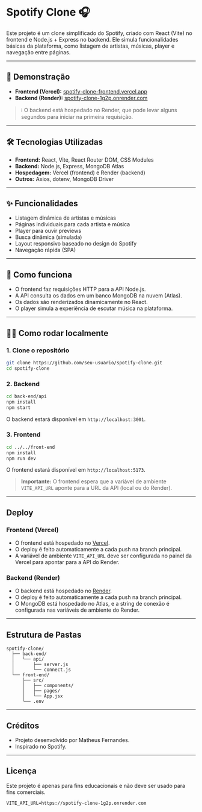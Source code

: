 # Spotify Clone 🎧

Este projeto é um clone simplificado do Spotify, criado com React (Vite) no frontend e Node.js + Express no backend. Ele simula funcionalidades básicas da plataforma, como listagem de artistas, músicas, player e navegação entre páginas.

---

## 🔗 Demonstração

- **Frontend (Vercel):** [spotify-clone-frontend.vercel.app](https://spotify-clone-frontend.vercel.app)
- **Backend (Render):** [spotify-clone-1g2p.onrender.com](https://spotify-clone-1g2p.onrender.com)

> ℹ️ O backend está hospedado no Render, que pode levar alguns segundos para iniciar na primeira requisição.

---

## 🛠️ Tecnologias Utilizadas

- **Frontend:** React, Vite, React Router DOM, CSS Modules
- **Backend:** Node.js, Express, MongoDB Atlas
- **Hospedagem:** Vercel (frontend) e Render (backend)
- **Outros:** Axios, dotenv, MongoDB Driver

---

## ✨ Funcionalidades

- Listagem dinâmica de artistas e músicas
- Páginas individuais para cada artista e música
- Player para ouvir previews
- Busca dinâmica (simulada)
- Layout responsivo baseado no design do Spotify
- Navegação rápida (SPA)

---

## 🚀 Como funciona

- O frontend faz requisições HTTP para a API Node.js.
- A API consulta os dados em um banco MongoDB na nuvem (Atlas).
- Os dados são renderizados dinamicamente no React.
- O player simula a experiência de escutar música na plataforma.

---

## 🧑‍💻 Como rodar localmente

### 1. Clone o repositório

```bash
git clone https://github.com/seu-usuario/spotify-clone.git
cd spotify-clone
```

### 2. Backend

```bash
cd back-end/api
npm install
npm start
```
O backend estará disponível em `http://localhost:3001`.

### 3. Frontend

```bash
cd ../../front-end
npm install
npm run dev
```
O frontend estará disponível em `http://localhost:5173`.

> **Importante:** O frontend espera que a variável de ambiente `VITE_API_URL` aponte para a URL da API (local ou do Render).

---

## Deploy

### Frontend (Vercel)

- O frontend está hospedado no [Vercel](https://vercel.com/).
- O deploy é feito automaticamente a cada push na branch principal.
- A variável de ambiente `VITE_API_URL` deve ser configurada no painel da Vercel para apontar para a API do Render.

### Backend (Render)

- O backend está hospedado no [Render](https://render.com/).
- O deploy é feito automaticamente a cada push na branch principal.
- O MongoDB está hospedado no Atlas, e a string de conexão é configurada nas variáveis de ambiente do Render.

---

## Estrutura de Pastas

```
spotify-clone/
  ├── back-end/
  │   └── api/
  │       ├── server.js
  │       └── connect.js
  └── front-end/
      ├── src/
      │   ├── components/
      │   ├── pages/
      │   └── App.jsx
      └── .env
```

---

## Créditos

- Projeto desenvolvido por Matheus Fernandes.
- Inspirado no Spotify.

---

## Licença

Este projeto é apenas para fins educacionais e não deve ser usado para fins comerciais.

```
VITE_API_URL=https://spotify-clone-1g2p.onrender.com
```
